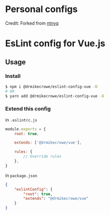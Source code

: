 # Personal configs

Credit:  Forked from [ntnyq](https://github.com/ntnyq/configs)

# EsLint config for Vue.js

## Usage

### Install

```bash
$ npm i @drmikecrowe/eslint-config-vue -D
# OR
$ yarn add @drmikecrowe/eslint-config-vue -D
```

### Extend this config

in `.eslintrc.js`

```js
module.exports = {
    root: true,

    extends: ['@drmikecrowe/vue'],

    rules: {
        // Override rules
    },
}
```

in `package.json`

```json
{
    "eslintConfig": {
        "root": true,
        "extends": "@drmikecrowe/vue"
    }
}
```
